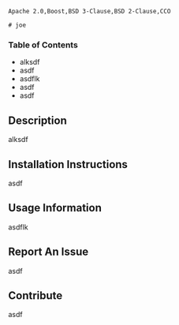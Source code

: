 
    Apache 2.0,Boost,BSD 3-Clause,BSD 2-Clause,CCO

    # joe

### Table of Contents

-   alksdf
-   asdf
-   asdflk
-   asdf
-   asdf

## Description

alksdf

## Installation Instructions

asdf

## Usage Information

asdflk

## Report An Issue

asdf

## Contribute

asdf

    